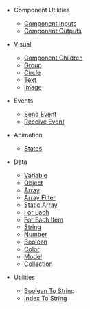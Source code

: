 - Component Utilities
  - [Component Inputs](nodes/standard/component-inputs.md)
  - [Component Outputs](nodes/standard/component-outputs.md)  

- Visual
  - [Component Children](nodes/visual/component-children.md)
  - [Group](nodes/visual/group.md)
  - [Circle](nodes/visual/circle.md)  
  - [Text](nodes/visual/text.md)
  - [Image](nodes/visual/image.md)                    

- Events  
  - [Send Event](nodes/standard/send-event.md) 
  - [Receive Event](nodes/standard/receive-event.md)   

- Animation
  - [States](nodes/standard/states.md) 

- Data
  - [Variable](/nodes/data/variable.md)  
  - [Object](/nodes/data/object.md)
  - [Array](/nodes/data/array.md)    
  - [Array Filter](/nodes/data/array-filter.md)
  - [Static Array](/nodes/data/static-array.md)     
  - [For Each](/nodes/data/for-each.md) 
  - [For Each Item](/nodes/data/for-each-item.md) 
  - [String](/nodes/data/string.md)
  - [Number](/nodes/data/number.md)   
  - [Boolean](/nodes/data/boolean.md)  
  - [Color](/nodes/data/color.md)
  - [Model](/nodes/data/model.md) 
  - [Collection](/nodes/data/collection.md)                     

- Utilities
  - [Boolean To String](nodes/standard/boolean-to-string.md)
  - [Index To String](nodes/standard/index-to-string.md)  